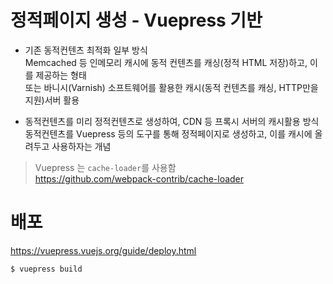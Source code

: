 # 정적페이지 생성 - Vuepress 기반

- 기존 동적컨텐츠 최적화 일부 방식  
Memcached 등 인메모리 캐시에 동적 컨텐츠를 캐싱(정적 HTML 저장)하고, 이를 제공하는 형태  
또는 바니시(Varnish) 소프트웨어를 활용한 캐시(동적 컨텐츠를 캐싱, HTTP만을 지원)서버 활용
  
- 동적컨텐츠를 미리 정적컨텐츠로 생성하여, CDN 등 프록시 서버의 캐시활용 방식  
동적컨텐츠를 Vuepress 등의 도구를 통해 정적페이지로 생성하고, 이를 캐시에 올려두고 사용하자는 개념  
  
> Vuepress 는 `cache-loader`를 사용함  
https://github.com/webpack-contrib/cache-loader  
  

# 배포
https://vuepress.vuejs.org/guide/deploy.html  
```
$ vuepress build
```
